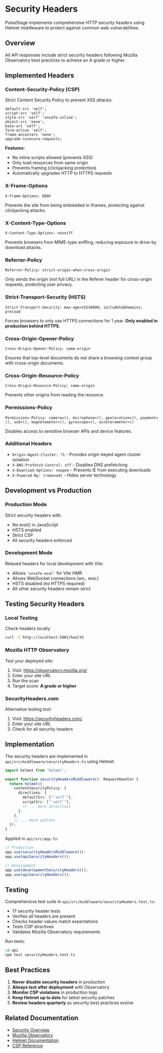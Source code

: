 # Security Headers

PulseStage implements comprehensive HTTP security headers using Helmet middleware to protect against common web vulnerabilities.

## Overview

All API responses include strict security headers following Mozilla Observatory best practices to achieve an A grade or higher.

## Implemented Headers

### Content-Security-Policy (CSP)

Strict Content Security Policy to prevent XSS attacks:

```
default-src 'self';
script-src 'self';
style-src 'self' 'unsafe-inline';
object-src 'none';
base-uri 'self';
form-action 'self';
frame-ancestors 'none';
upgrade-insecure-requests;
```

**Features:**
- No inline scripts allowed (prevents XSS)
- Only load resources from same origin
- Prevents framing (clickjacking protection)
- Automatically upgrades HTTP to HTTPS requests

### X-Frame-Options

```
X-Frame-Options: DENY
```

Prevents the site from being embedded in iframes, protecting against clickjacking attacks.

### X-Content-Type-Options

```
X-Content-Type-Options: nosniff
```

Prevents browsers from MIME-type sniffing, reducing exposure to drive-by download attacks.

### Referrer-Policy

```
Referrer-Policy: strict-origin-when-cross-origin
```

Only sends the origin (not full URL) in the Referer header for cross-origin requests, protecting user privacy.

### Strict-Transport-Security (HSTS)

```
Strict-Transport-Security: max-age=31536000; includeSubDomains; preload
```

Forces browsers to only use HTTPS connections for 1 year. **Only enabled in production behind HTTPS.**

### Cross-Origin-Opener-Policy

```
Cross-Origin-Opener-Policy: same-origin
```

Ensures that top-level documents do not share a browsing context group with cross-origin documents.

### Cross-Origin-Resource-Policy

```
Cross-Origin-Resource-Policy: same-origin
```

Prevents other origins from reading the resource.

### Permissions-Policy

```
Permissions-Policy: camera=(), microphone=(), geolocation=(), payment=(), usb=(), magnetometer=(), gyroscope=(), accelerometer=()
```

Disables access to sensitive browser APIs and device features.

### Additional Headers

- `Origin-Agent-Cluster: ?1` - Provides origin-keyed agent cluster isolation
- `X-DNS-Prefetch-Control: off` - Disables DNS prefetching
- `X-Download-Options: noopen` - Prevents IE from executing downloads
- `X-Powered-By: (removed)` - Hides server technology

## Development vs Production

### Production Mode

Strict security headers with:
- No eval() in JavaScript
- HSTS enabled
- Strict CSP
- All security headers enforced

### Development Mode

Relaxed headers for local development with Vite:
- Allows `'unsafe-eval'` for Vite HMR
- Allows WebSocket connections (ws:, wss:)
- HSTS disabled (no HTTPS required)
- All other security headers remain strict

## Testing Security Headers

### Local Testing

Check headers locally:

```bash
curl -I http://localhost:5001/health
```

### Mozilla HTTP Observatory

Test your deployed site:

1. Visit: https://observatory.mozilla.org/
2. Enter your site URL
3. Run the scan
4. Target score: **A grade or higher**

### SecurityHeaders.com

Alternative testing tool:

1. Visit: https://securityheaders.com/
2. Enter your site URL
3. Check for all security headers

## Implementation

The security headers are implemented in `api/src/middleware/securityHeaders.ts` using Helmet:

```typescript
import helmet from 'helmet';

export function securityHeadersMiddleware(): RequestHandler {
  return helmet({
    contentSecurityPolicy: {
      directives: {
        defaultSrc: ["'self'"],
        scriptSrc: ["'self'"],
        // ... more directives
      },
    },
    // ... more options
  });
}
```

Applied in `api/src/app.ts`:

```typescript
// Production
app.use(securityHeadersMiddleware());
app.use(apiSecurityHeaders());

// Development
app.use(developmentSecurityHeaders());
app.use(apiSecurityHeaders());
```

## Testing

Comprehensive test suite in `api/src/middleware/securityHeaders.test.ts`:

- 17 security header tests
- Verifies all headers are present
- Checks header values match expectations
- Tests CSP directives
- Validates Mozilla Observatory requirements

Run tests:

```bash
cd api
npm test securityHeaders.test.ts
```

## Best Practices

1. **Never disable security headers** in production
2. **Always test after deployment** with Observatory
3. **Monitor CSP violations** in production logs
4. **Keep Helmet up to date** for latest security patches
5. **Review headers quarterly** as security best practices evolve

## Related Documentation

- [Security Overview](overview.md)
- [Mozilla Observatory](https://observatory.mozilla.org/)
- [Helmet Documentation](https://helmetjs.github.io/)
- [CSP Reference](https://developer.mozilla.org/en-US/docs/Web/HTTP/CSP)

